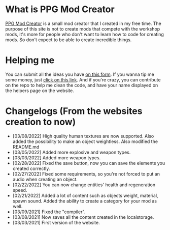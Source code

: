 # What is PPG Mod Creator
[PPG Mod Creator](https://cheeteau.github.io/PPG-Mod-Creator/) is a small mod creator that I created in my free time.
The purpose of this site is not to create mods that compete with the workshop mods, it's more for people who don't want to learn how to code for creating mods. So don't expect to be able to create incredible things.

# Helping me
You can submit all the ideas you have [on this form](https://docs.google.com/forms/d/e/1FAIpQLScbHfIQZGH6lYh36BHUNsR70Eo5v74Qu9GzSbI-WFvuDAbsFA/viewform).
If you wanna tip me some money, just [click on this link](https://ko-fi.com/cheeteau).
And if you're crazy, you can contribute on the repo to help me clean the code, and have your name displayed on the helpers page on the website.

# Changelogs (From the websites creation to now)
- [03/08/2022] High quality human textures are now supported. Also added the possibility to make an object weightless. Also modified the README.md
- [03/05/2022] Added more explosive and weapon types.
- [03/03/2022] Added more weapon types.
- [02/28/2022] Fixed the save button, now you can save the elements you created correctly.
- [02/27/2022] Fixed some requirements, so you're not forced to put an audio when creating an object.
- [02/22/2022] You can now change entities' health and regeneration speed.
- [02/21/2022] Added a lot of content such as objects weight, material, spawn sound. Added the ability to create a category for your mod as well.
- [03/09/2021] Fixed the "compiler".
- [03/08/2021] Now saves all the content created in the localstorage.
- [03/03/2021] First version of the website.